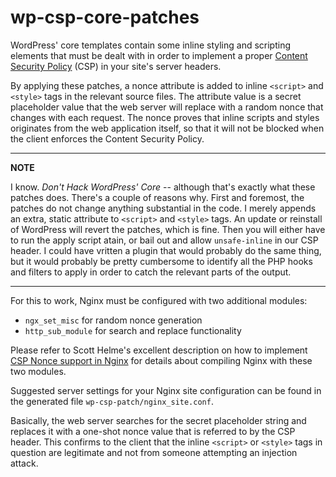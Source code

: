 # wp-csp-core-patches

WordPress' core templates contain some inline styling and scripting elements
that must be dealt with in order to implement a proper
[Content Security Policy](https://en.wikipedia.org/wiki/Content_Security_Policy)
(CSP) in your site's server headers.

By applying these patches, a nonce attribute is added to inline `<script>`
and `<style>` tags in the relevant source files. The attribute value is a
secret placeholder value that the web server will replace with a random nonce
that changes with each request. The nonce proves that inline scripts and styles
originates from the web application itself, so that it will not be blocked when
the client enforces the Content Security Policy.

---
**NOTE**

I know. *Don't Hack WordPress' Core* -- although that's exactly what these
patches does. There's a couple of reasons why. First and foremost, the patches
do not change anything substantial in the code. I merely appends an extra,
static attribute to `<script>` and `<style>` tags. An update or reinstall of
WordPress will revert the patches, which is fine. Then you will either have to
run the apply script atain, or bail out and allow `unsafe-inline` in our CSP
header. I could have vritten a plugin that would probably do the same thing,
but it would probably be pretty cumbersome to identify all the PHP hooks and
filters to apply in order to catch the relevant parts of the output.

---

For this to work, Nginx must be configured with two additional modules:
* `ngx_set_misc` for random nonce generation
* `http_sub_module` for search and replace functionality

Please refer to Scott Helme's excellent description on how to implement
[CSP Nonce support in Nginx](https://scotthelme.co.uk/csp-nonce-support-in-nginx/)
for details about compiling Nginx with these two modules.

Suggested server settings for your Nginx site configuration can be found in the
generated file `wp-csp-patch/nginx_site.conf`.

Basically, the web server searches for the secret placeholder string and replaces
it with a one-shot nonce value that is referred to by the CSP header. This
confirms to the client that the inline `<script>` or `<style>` tags in question
are legitimate and not from someone attempting an injection attack.
